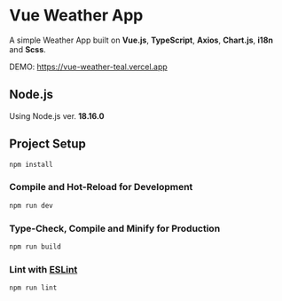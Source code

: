 # Vue Weather App

A simple Weather App built on **Vue.js**, **TypeScript**, **Axios**, **Chart.js**, **i18n** and **Scss**.

DEMO: https://vue-weather-teal.vercel.app

## Node.js

Using Node.js ver. **18.16.0**

## Project Setup

```sh
npm install
```

### Compile and Hot-Reload for Development

```sh
npm run dev
```

### Type-Check, Compile and Minify for Production

```sh
npm run build
```

### Lint with [ESLint](https://eslint.org/)

```sh
npm run lint
```
